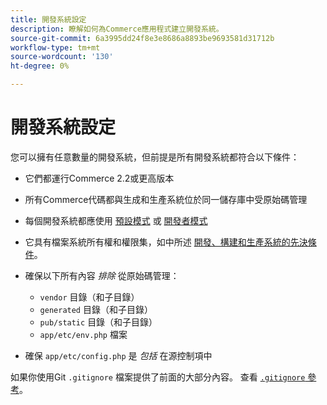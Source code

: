 ```yaml
---
title: 開發系統設定
description: 瞭解如何為Commerce應用程式建立開發系統。
source-git-commit: 6a3995dd24f8e3e8686a8893be9693581d31712b
workflow-type: tm+mt
source-wordcount: '130'
ht-degree: 0%

---
```



# 開發系統設定

您可以擁有任意數量的開發系統，但前提是所有開發系統都符合以下條件：

- 它們都運行Commerce 2.2或更高版本
- 所有Commerce代碼都與生成和生產系統位於同一儲存庫中受原始碼管理
- 每個開發系統都應使用 [預設模式](../bootstrap/application-modes.md#default-mode) 或 [開發者模式](../bootstrap/application-modes.md#developer-mode)
- 它具有檔案系統所有權和權限集，如中所述 [開發、構建和生產系統的先決條件](../deployment/technical-details.md)。
- 確保以下所有內容 _排除_ 從原始碼管理：

   - `vendor` 目錄（和子目錄）
   - `generated` 目錄（和子目錄）
   - `pub/static` 目錄（和子目錄）
   - `app/etc/env.php` 檔案

- 確保 `app/etc/config.php` 是 _包括_ 在源控制項中

如果你使用Git `.gitignore` 檔案提供了前面的大部分內容。 查看 [`.gitignore` 參考](../reference/config-reference-gitignore.md)。
